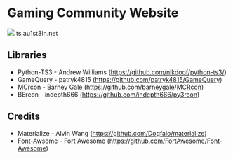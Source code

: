 Gaming Community Website
=============================

![](https://raw.githubusercontent.com/Au1st3in/au1st3in.net/master/screenshot.png)
ts.au1st3in.net

## Libraries
* Python-TS3 - Andrew Williams (https://github.com/nikdoof/python-ts3/)
* GameQuery - patryk4815 (https://github.com/patryk4815/GameQuery)
* MCrcon - Barney Gale (https://github.com/barneygale/MCRcon)
* BErcon - indepth666 (https://github.com/indepth666/py3rcon)

## Credits
* Materialize - Alvin Wang (https://github.com/Dogfalo/materialize)
* Font-Awsome - Fort Awesome (https://github.com/FortAwesome/Font-Awesome)
